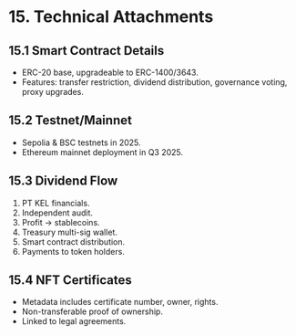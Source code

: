 # 15. Technical Attachments

## 15.1 Smart Contract Details
- ERC-20 base, upgradeable to ERC-1400/3643.  
- Features: transfer restriction, dividend distribution, governance voting, proxy upgrades.  

## 15.2 Testnet/Mainnet
- Sepolia & BSC testnets in 2025.  
- Ethereum mainnet deployment in Q3 2025.  

## 15.3 Dividend Flow
1. PT KEL financials.  
2. Independent audit.  
3. Profit → stablecoins.  
4. Treasury multi-sig wallet.  
5. Smart contract distribution.  
6. Payments to token holders.

## 15.4 NFT Certificates
- Metadata includes certificate number, owner, rights.  
- Non-transferable proof of ownership.  
- Linked to legal agreements.

